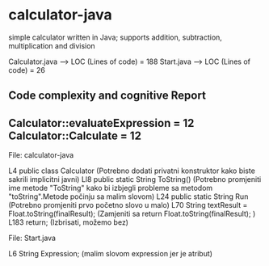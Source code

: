 # calculator-java
simple calculator written in Java; supports addition, subtraction, multiplication and division

Calculator.java --> LOC (Lines of code) = 188
Start.java --> LOC (Lines of code) = 26


Code complexity and cognitive Report
----------------------
Calculator::evaluateExpression = 12
Calculator::Calculate = 12
----------------------
File: calculator-java

L4    public class Calculator 
(Potrebno dodati privatni konstruktor kako biste sakrili implicitni javni)
Ll8   public static String ToString()
(Potrebno promjeniti ime metode "ToString" kako bi izbjegli probleme sa metodom "toString".Metode počinju sa malim slovom)
L24 public static String Run
(Potrebno promjeniti prvo početno slovo u malo)
L70  String textResult = Float.toString(finalResult);
(Zamjeniti sa return Float.toString(finalResult); )
L183 return;
(Izbrisati, možemo bez)


File: Start.java 

L6 String Expression;
(malim slovom expression jer je atribut)
